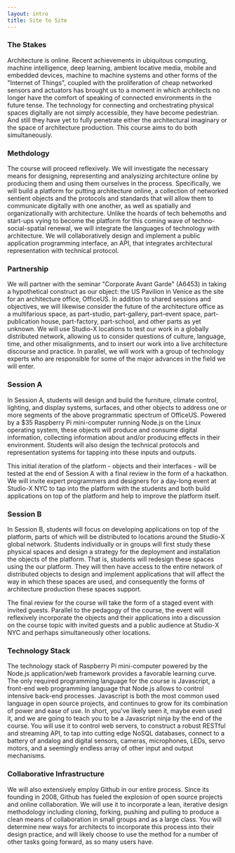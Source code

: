 ```yaml
---
layout: intro
title: Site to Site
---
```

### The Stakes

Architecture is online. Recent achievements in ubiquitous computing, machine intelligence, deep learning, ambient locative media, mobile and embedded devices, machine to machine systems and other forms of the "Internet of Things", coupled with the proliferation of cheap networked sensors and actuators has brought us to a moment in which architects no longer have the comfort of speaking of connected environments in the future tense. The technology for connecting and orchestrating physical spaces digitally are not simply accessible, they have become pedestrian. And still they have yet to fully penetrate either the architectural imaginary or the space of architecture production. This course aims to do both simultaneously.

### Methdology

The course will proceed reflexively. We will investigate the necessary means for designing, representing and analysizing architecture online by producing them and using them ourselves in the process. Specifically, we will build a platform for putting architecture online, a collection of networked sentient objects and the protocols and standards that will allow them to communicate digitally with one another, as well as spatially and organizationally with architecture. Unlike the hoards of tech behemoths and start-ups vying to become the platform for this coming wave of techno-social-spatial renewal, we will integrate the languages of technology with architecture. We will collaboratively design and implement a public application programming interface, an API, that integrates architectural representation with technical protocol.


### Partnership

We will partner with the seminar "Corporate Avant Garde" (A6453) in taking a hypothetical construct as our object: the US Pavilion in Venice as the site for an architecture office, OfficeUS. In addition to shared sessions and objectives, we will likewise consider the future of the architecture office as a multifarious space, as part-studio, part-gallery, part-event space, part-publication house, part-factory, part-school, and other parts as yet unknown. We will use Studio-X locations to test our work in a globally distributed network, allowing us to consider questions of culture, language, time, and other misalignments, and to insert our work into a live architecture discourse and practice. In parallel, we will work with a group of technology experts who are responsible for some of the major advances in the field we will enter.


### Session A

In Session A, students will design and build the furniture, climate control, lighting, and display systems, surfaces, and other objects to address one or more segments of the above programmatic spectrum of OfficeUS. Powered by a $35 Raspberry Pi mini-computer running Node.js on the Linux operating system, these objects will produce and consume digital information, collecting information about and/or producing effects in their environment. Students will also design the technical protocols and representation systems for tapping into these inputs and outputs.

This initial iteration of the platform - objects and their interfaces - will be tested at the end of Session A with a final review in the form of a hackathon. We will invite expert programmers and designers for a day-long event at Studio-X NYC to tap into the platform with the students and both build applications on top of the platform and help to improve the platform itself.


### Session B 

In Session B, students will focus on developing applications on top of the platform, parts of which will be distributed to locations around the Studio-X global network. Students individually or in groups will first study these physical spaces and design a strategy for the deployment and installation the objects of the platform. That is, students will redesign these spaces using the our platform. They will then have access to the entire network of distributed objects to design and implement applications that will affect the way in which these spaces are used, and consequently the forms of architecture production these spaces support.

The final review for the course will take the form of a staged event with invited guests. Parallel to the pedagogy of the course, the event will reflexively incorporate the objects and their applications into a discussion on the course topic with invited guests and a public audience at Studio-X NYC and perhaps simultaneously other locations.


### Technology Stack

The technology stack of Raspberry Pi mini-computer powered by the Node.js application/web framework provides a favorable learning curve. The only required programming language for the course is Javascript, a front-end web programming language that Node.js allows to control intensive back-end processes. Javascript is both the most common used language in open source projects, and continues to grow for its combination of power and ease of use. In short, you've likely seen it, maybe even used it, and we are going to teach you to be a Javascript ninja by the end of the course. You will use it to control web servers, to construct a robust RESTful and streaming API, to tap into cutting edge NoSQL databases, connect to a battery of andalog and digital sensors, cameras, microphones, LEDs, servo motors, and a seemingly endless array of other input and output mechanisms.


### Collaborative Infrastructure

We will also extensively employ Github in our entire process. Since its founding in 2008, Github has fueled the explosion of open source projects and online collaboration. We will use it to incorporate a lean, iterative design methodology including cloning, forking, pushing and pulling to produce a clean means of collaboration in small groups and as a large class. You will determine new ways for architects to incorporate this process into their design practice, and will likely choose to use the method for a number of other tasks going forward, as so many users have.


